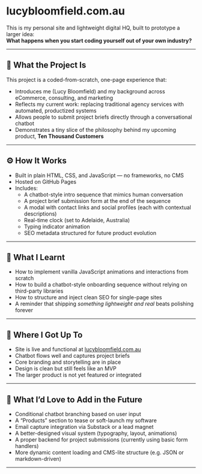 # lucybloomfield.com.au

This is my personal site and lightweight digital HQ, built to prototype a larger idea:  
**What happens when you start coding yourself out of your own industry?**

---

## 🧠 What the Project Is

This project is a coded-from-scratch, one-page experience that:

- Introduces me (Lucy Bloomfield) and my background across eCommerce, consulting, and marketing
- Reflects my current work: replacing traditional agency services with automated, productized systems
- Allows people to submit project briefs directly through a conversational chatbot
- Demonstrates a tiny slice of the philosophy behind my upcoming product, **Ten Thousand Customers**

---

## ⚙️ How It Works

- Built in plain HTML, CSS, and JavaScript — no frameworks, no CMS
- Hosted on GitHub Pages
- Includes:
  - A chatbot-style intro sequence that mimics human conversation
  - A project brief submission form at the end of the sequence
  - A modal with contact links and social profiles (each with contextual descriptions)
  - Real-time clock (set to Adelaide, Australia)
  - Typing indicator animation
  - SEO metadata structured for future product evolution

---

## 🧩 What I Learnt

- How to implement vanilla JavaScript animations and interactions from scratch
- How to build a chatbot-style onboarding sequence without relying on third-party libraries
- How to structure and inject clean SEO for single-page sites
- A reminder that shipping *something lightweight and real* beats polishing forever

---

## 🚧 Where I Got Up To

- Site is live and functional at [lucybloomfield.com.au](https://lucybloomfield.com.au)
- Chatbot flows well and captures project briefs
- Core branding and storytelling are in place
- Design is clean but still feels like an MVP
- The larger product is not yet featured or integrated

---

## 🌱 What I’d Love to Add in the Future

- Conditional chatbot branching based on user input
- A “Products” section to tease or soft-launch my software
- Email capture integration via Substack or a lead magnet
- A better-designed visual system (typography, layout, animations)
- A proper backend for project submissions (currently using basic form handlers)
- More dynamic content loading and CMS-lite structure (e.g. JSON or markdown-driven)

---
